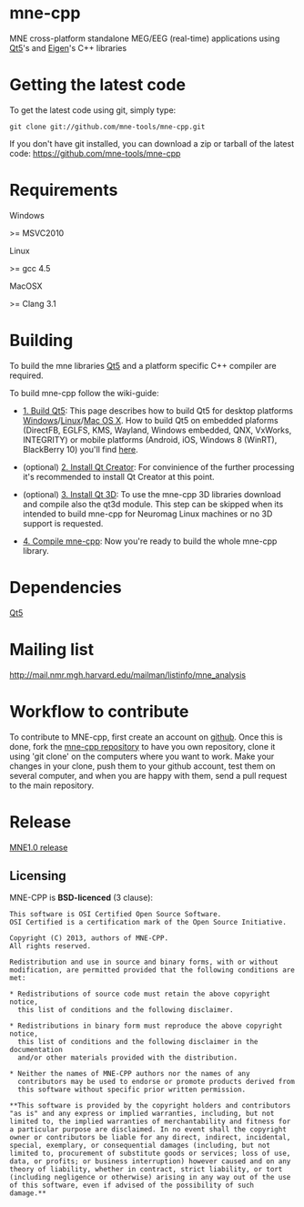 mne-cpp
=========

MNE cross-platform standalone MEG/EEG (real-time) applications using [Qt5](http://qt-project.org/downloads)'s and [Eigen](http://eigen.tuxfamily.org)'s C++ libraries

Getting the latest code
=========================

To get the latest code using git, simply type:

    git clone git://github.com/mne-tools/mne-cpp.git

If you don't have git installed, you can download a zip or tarball
of the latest code: https://github.com/mne-tools/mne-cpp

Requirements
==========

Windows

\>= MSVC2010

Linux

\>= gcc 4.5

MacOSX

\>= Clang 3.1


Building
========

To build the mne libraries [Qt5](http://qt-project.org/downloads) and a platform specific C++ compiler are required.

To build mne-cpp follow the wiki-guide:
* [1. Build Qt5](https://github.com/mne-tools/mne-cpp/wiki/1.-Build-Qt5): This page describes how to build Qt5 for desktop platforms [Windows](https://github.com/mne-tools/mne-cpp/wiki/1.-Build-Qt5#windows)/[Linux](https://github.com/mne-tools/mne-cpp/wiki/1.-Build-Qt5#linux)/[Mac OS X](https://github.com/mne-tools/mne-cpp/wiki/1.-Build-Qt5#mac-os-x). How to build Qt5 on embedded plaforms (DirectFB, EGLFS, KMS, Wayland, Windows embedded, QNX, VxWorks, INTEGRITY) or mobile platforms (Android, iOS, Windows 8 (WinRT), BlackBerry 10) you'll find [here](http://qt-project.org/doc/qt-5.0/qtdoc/platform-details.html).

* (optional) [2. Install Qt Creator](https://github.com/mne-tools/mne-cpp/wiki/2.-Install-Qt-Creator): For convinience of the further processing it's recommended to install Qt Creator at this point.

* (optional) [3. Install Qt 3D](https://github.com/mne-tools/mne-cpp/wiki/3.-Install-Qt3D): To use the mne-cpp 3D libraries download and compile also the qt3d module. This step can be skipped when its intended to build mne-cpp for Neuromag Linux machines or no 3D support is requested.

* [4. Compile mne-cpp](https://github.com/mne-tools/mne-cpp/wiki/4.-Compile-mne-cpp): Now you're ready to build the whole mne-cpp library.

Dependencies
============

[Qt5](http://qt-project.org/downloads)


Mailing list
============

http://mail.nmr.mgh.harvard.edu/mailman/listinfo/mne_analysis


Workflow to contribute
=========================

To contribute to MNE-cpp, first create an account on [github](http://github.com/). Once this is done, fork the [mne-cpp repository](http://github.com/mne-tools/mne-cpp) to have you own repository,
clone it using 'git clone' on the computers where you want to work. Make
your changes in your clone, push them to your github account, test them
on several computer, and when you are happy with them, send a pull
request to the main repository.


Release
==========

[MNE1.0 release](https://github.com/mne-tools/mne-cpp/wiki/MNE-1.0-release)



Licensing
----------

MNE-CPP is **BSD-licenced** (3 clause):

    This software is OSI Certified Open Source Software.
    OSI Certified is a certification mark of the Open Source Initiative.

    Copyright (C) 2013, authors of MNE-CPP.
    All rights reserved.

    Redistribution and use in source and binary forms, with or without
    modification, are permitted provided that the following conditions are met:

    * Redistributions of source code must retain the above copyright notice, 
      this list of conditions and the following disclaimer.

    * Redistributions in binary form must reproduce the above copyright notice,
      this list of conditions and the following disclaimer in the documentation
      and/or other materials provided with the distribution.

    * Neither the names of MNE-CPP authors nor the names of any
      contributors may be used to endorse or promote products derived from
      this software without specific prior written permission.

    **This software is provided by the copyright holders and contributors
    "as is" and any express or implied warranties, including, but not
    limited to, the implied warranties of merchantability and fitness for
    a particular purpose are disclaimed. In no event shall the copyright
    owner or contributors be liable for any direct, indirect, incidental,
    special, exemplary, or consequential damages (including, but not
    limited to, procurement of substitute goods or services; loss of use,
    data, or profits; or business interruption) however caused and on any
    theory of liability, whether in contract, strict liability, or tort
    (including negligence or otherwise) arising in any way out of the use
    of this software, even if advised of the possibility of such
    damage.**
